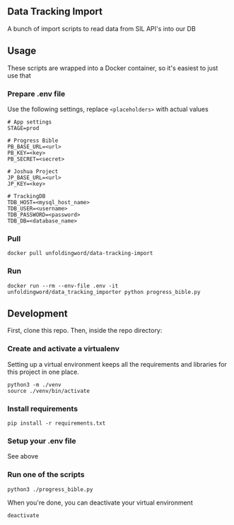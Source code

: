 ## Data Tracking Import
A bunch of import scripts to read data from SIL API's into our DB

## Usage
These scripts are wrapped into a Docker container, so it's easiest to just use that
### Prepare .env file
Use the following settings, replace `<placeholders>` with actual values
```text
# App settings
STAGE=prod

# Progress Bible
PB_BASE_URL=<url>
PB_KEY=<key>
PB_SECRET=<secret>

# Joshua Project
JP_BASE_URL=<url>
JP_KEY=<key>

# TrackingDB
TDB_HOST=<mysql_host_name>
TDB_USER=<username>
TDB_PASSWORD=<password>
TDB_DB=<database_name>
```

### Pull
```commandline
docker pull unfoldingword/data-tracking-import
```

### Run
```commandline
docker run --rm --env-file .env -it unfoldingword/data_tracking_importer python progress_bible.py
```

## Development
First, clone this repo. Then, inside the repo directory:

### Create and activate a virtualenv
Setting up a virtual environment keeps all the requirements and libraries for this project in one place.
```commandline
python3 -m ./venv
source ./venv/bin/activate
```

### Install requirements
```commandline
pip install -r requirements.txt
```

### Setup your .env file
See above

### Run one of the scripts
```
python3 ./progress_bible.py
```

When you're done, you can deactivate your virtual environment
```commandline
deactivate
```